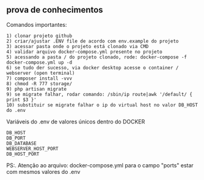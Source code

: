 
## prova de conhecimentos

Comandos importantes:

    1) clonar projeto github
    2) criar/ajustar .ENV file de acordo com env.example do projeto
    3) acessar pasta onde o projeto está clonado via CMD
    4) validar arquivo docker-compose.yml presente no projeto
    5) acessando a pasta / do projeto clonado, rode: docker-compose -f docker-compose.yml up -d
    6) se tudo der sucesso, via docker desktop acesse o container / webserver (open terminal)
    7) composer install -vvv
    8) chmod -R 777 storage/
    9) php artisan migrate
    9) se migrate falhar, rodar comando: /sbin/ip route|awk '/default/ { print $3 }'
    10) substituir se migrate falhar o ip do virtual host no valor DB_HOST do .env

Variáveis do .env de valores únicos dentro do DOCKER 

    DB_HOST
    DB_PORT
    DB_DATABASE
    WEBSERVER_HOST_PORT
    DB_HOST_PORT

PS:. Atenção ao arquivo: docker-compose.yml para o campo "ports" estar com mesmos valores do .env
    
